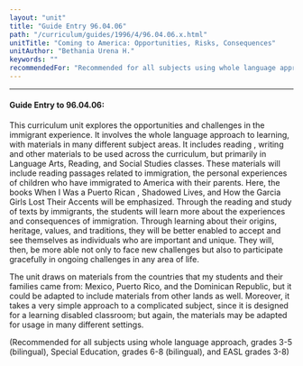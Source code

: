 ```yaml
---
layout: "unit"
title: "Guide Entry 96.04.06"
path: "/curriculum/guides/1996/4/96.04.06.x.html"
unitTitle: "Coming to America: Opportunities, Risks, Consequences"
unitAuthor: "Bethania Urena H."
keywords: ""
recommendedFor: "Recommended for all subjects using whole language approach, grades 3-5 (bilingual), Special Education, grades 6-8 (bilingual), and EASL grades 3-8"
---
```

<body>
<hr/>
<h4>
Guide Entry to 96.04.06:
</h4>
This curriculum unit explores the opportunities and challenges in the immigrant experience. It involves the whole language approach to learning, with materials in many different subject areas. It includes reading , writing and other materials to be used across the curriculum, but primarily in Language Arts, Reading, and Social Studies classes. These materials will include reading passages related to immigration, the personal experiences of children who have immigrated to America with their parents. Here, the books When I Was a Puerto Rican , Shadowed Lives, and How the Garcia Girls Lost Their Accents will be emphasized. Through the reading and study of texts by immigrants, the students will learn more about the experiences and consequences of immigration. Through learning about their origins, heritage, values, and traditions, they will be better enabled to accept and see themselves as individuals who are important and unique. They will, then, be more able not only to face new challenges but also to participate gracefully in ongoing challenges in any area of life.
<p>
The unit draws on materials from the countries that my students and their families came from: Mexico, Puerto Rico, and the Dominican Republic, but it could be adapted to include materials from other lands as well. Moreover, it takes a very simple approach to a complicated subject, since it is designed for a learning disabled classroom; but again, the materials may be adapted for usage in many different settings.
</p>
<p>
(Recommended for all subjects using whole language approach, grades 3-5 (bilingual), Special Education, grades 6-8 (bilingual), and EASL grades 3-8)
</p>
</body>
